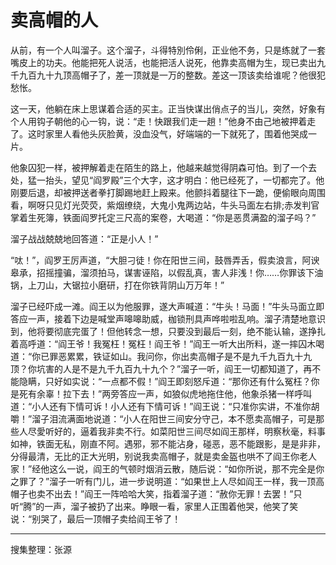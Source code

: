 # 卖高帽的人

从前，有一个人叫溜子。这个溜子，斗得特別伶俐，正业他不务，只是练就了一套嘴皮上的功夫。他能把死人说活，也能把活人说死，他靠卖高帽为生，现已卖出九千九百九十九顶高帽子了，差一顶就是一万的整数。差这一顶该卖给谁呢？他很犯愁怅。

这一天，他躺在床上思谋着合适的买主。正当快谋出俏点子的当儿，突然，好象有个人用钩子朝他的心一钩，说：“走！快跟我们走一趟！”他身不由己地被押着走了。这时家里人看他头灰脸黄，没血没气，好端端的一下就死了，围着他哭成一片。

他象囚犯一样，被押解着走在陌生的路上，他越来越觉得阴森可怕。到了一个去处，猛一抬头，望见“阎罗殿”三个大字，这才明白：他已经死了，一切都完了。他刚要后退，却被押送者拳打脚踢地赶上殿来。他颤抖着腿往下一跪，便偷眼向周围看，啊呀只见灯光荧荧，紫烟缭绕，大鬼小鬼两边站，牛头马面左右排;赤发判官掌着生死簿，铁面阎罗托定三尺高的案卷，大喝道：“你是恶贯满盈的溜子吗？”

溜子战战兢兢地回答道：“正是小人！”

“呔！”，阎罗王厉声道，“大胆刁徒！你在阳世三间，鼓唇弄舌，假卖浪言，阿谀皋承，招摇撞骗，溜须拍马，谋害诬陷，以假乱真，害人非浅！你……你罪该下油锅，上刀山，大锯拉小磨研，打在你铁背阴山万万年！”

溜子已经吓成一滩。阎王以为他服罪，遂大声喊道：“牛头！马面！”牛头马面立即答应一声，接着下边是喊堂声嗥嗥助威，枷锁刑具声哗啦啦乱响。溜子清楚地意识到，他将要彻底完蛋了！但他转念一想，只要没到最后一刻，绝不能认输，遂挣扎着高呼道：“阎王爷！我冤枉！冤枉！阎王爷！”阎王一听大出所料，遂一摔囚木喝道：“你已罪恶累累，铁证如山。我问你，你出卖高帽子是不是九千九百九十九顶？你坑害的人是不是九千九百九十九个？”溜子一听，阎王一切都知道了，再不能隐瞒，只好如实说：“一点都不假！”阎王即刻怒斥道：“那你还有什么冤枉？你是死有余辜！拉下去！”两旁答应一声，如狼似虎地拖住他，他象杀猪一样呼叫道：“小人还有下情可诉！小人还有下情可诉！”阎王说：“只准你实讲，不准你胡嚼！”溜子泪流满面地说道：“小人在阳世三间安分守己，本不愿卖高帽子，可是那些人尽愛听好的，逼着我非卖不行。如菜阳世三间尽如阎王那样，明察秋毫，料事如神，铁面无私，刚直不阿。遇邪，邪不能沾身，碰恶，恶不能跟影，是是非非，分得最清，无比的正大光明，别说我卖高帽子，就是卖金盔也哄不了阎王你老人家！”经他这么一说，阎王的气顿时烟消云散，随后说：“如你所说，那不完全是你之罪了？”溜子一听有门儿，进一步说明道：“如果世上人尽如阎王一样，我一顶高帽子也卖不出去！”阎王一阵哈哈大笑，指着溜子道：“赦你无罪！去罢！”只听“腾”的一声，溜子被扔了出来。睁眼一看，家里人正围着他哭，他笑了笑说：“别哭了，最后一顶帽子卖给阎王爷了！

---

搜集整理：张源
